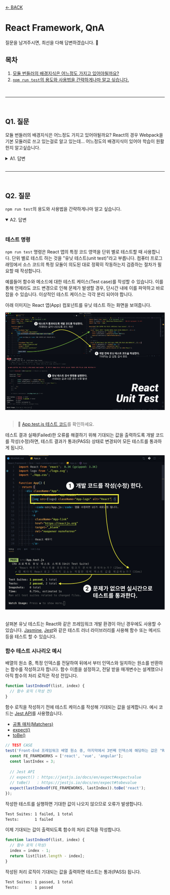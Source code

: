 [← BACK](../README.md)

# React Framework, QnA

질문을 남겨주시면, 최선을 다해 답변하겠습니다. 🐧

## 목차

1. [모듈 번들러의 배경지식은 어느정도 가지고 있어야될까요?](#q1-질문)
1. [`npm run test`의 용도와 사용법을 간략하게나마 알고 싶습니다.](#q2-질문)

<br />

---

<br />

## Q1. 질문

모듈 번들러의 배경지식은 어느정도 가지고 있어야될까요?
React의 경우 Webpack을 기본 모듈러로 쓰고 있는걸로 알고 있는데... 어느정도의 배경지식이 있어야 학습이 원활한지 알고싶습니다.

<details>
  <summary>A1. 답변</summary>
  <br/>

  React 앱을 시작하는 방법에 따라 모듈 번들러에 대한 사전 지식 수준이 다릅니다. 

  ### 매뉴얼 구성

  매뉴얼 방식으로 [Webpack](https://webpack.js.org/), [Babel](https://babeljs.io/), [Babel Plugins](https://babeljs.io/docs/en/plugins), [React](https://www.npmjs.com/package/react), [ReactDOM](https://www.npmjs.com/package/react-dom)을 구성하고 나아가 [Sass](https://www.npmjs.com/package/sass), [PostCSS](https://postcss.org/) [Autoprefixer](https://www.npmjs.com/package/autoprefixer), [이미지(JPG, PNG, SVG 등) 최적화](https://www.npmjs.com/package/imagemin-webpack-plugin) 등 다양한 기능을 직접 추가하고자 할 경우 Webpack 모듈 번들러 사용 방법에 능숙해야 합니다. 다른 모듈 번들러([Parcel](https://v2.parceljs.org/), [Rollup](https://rollupjs.org/guide/en/), [Snowpack](https://www.snowpack.dev/) 등)를 사용해도 마찬가지입니다. 매뉴얼 방식으로 구성할 경우 각 모듈 번들러 사용법에 능숙해야 합니다.

  ### 바로 시작하기

  반면 직접 구성하는 방법을 몰라도 바로 개발을 시작할 수 있도록 고안된 [CRA(Create React App)](https://create-react-app.dev/)과 같은 도구를 사용한다면 모듈 번들러 사용 능력이 부족해도 React를 학습하는데 큰 무리가 없습니다. 말 그대로 바로 시작할 수 있기 때문에 매뉴얼 방식에 비해 간편합니다. 아래 명령어 한 줄이면 설치 후 바로 시작할 수 있죠. 우리 수업에서는 CRA 도구를 사용하니 모듈 번들러에 대한 깊은 이해를 요구하지는 않습니다. :-)

  ```sh
  $ npx create-react-app <프로젝트_이름>
  ```

  물론 기본 설정된 Settings 외에 원하는 개발 모듈을 추가하고 확장하려면 모듈 번들러를 능숙하게 사용할 수 있어야 합니다. 각 모듈 번들러는 사용 방법이 다르기 때문에
  사용할 모듈 번들러 공식 문서를 참고해 구성해야 합니다.

  ### 매뉴얼 방식으로 React 시작하기

  - [Webpack 모듈 번들러 튜토리얼](./manual-webpack-react/README.md)
  - [Parcel 모듈 번들러 튜토리얼](./manual-parcel-react/README.md)

</details>

<br />

---

<br />

## Q2. 질문

<code>npm run test</code>의 용도와 사용법을 간략하게나마 알고 싶습니다.


<details open>
  <summary>A2. 답변</summary>
  <br/>

  ### 테스트 명령

  `npm run test` 명령은 React 앱의 특정 코드 영역을 단위 별로 테스트할 때 사용합니다.
  단위 별로 테스트 하는 것을 "유닛 테스트(unit test)"라고 부릅니다. 컴퓨터 프로그래밍에서 소스 코드의 특정 모듈이 
  의도된 대로 정확히 작동하는지 검증하는 절차가 필요할 때 작성합니다. 
  
  예를들어 함수와 메소드에 대한 테스트 케이스(Test case)를 작성할 수 있습니다. 이를 통해 언제라도 코드 변경으로 인해 문제가 발생할 경우, 
  단시간 내에 이를 파악하고 바로 잡을 수 있습니다. 이상적인 테스트 케이스는 각각 분리 되어야 합니다.

  아래 이미지는 React 앱(App) 컴포넌트를 유닛 테스트 하는 화면을 보여줍니다.

  <img src="./test-command-react/public/react-unit-test-1.jpg" alt />
  <br />
  <br />

  > 🎯 [App.test.js 테스트 코드](./test-command-react/src/App.test.js)를 확인하세요.

  테스트 결과 실패(Failed)한 오류를 해결하기 위해 기대되는 값을 출력하도록 개발 코드를 작성(수정)하면,
  테스트 결과가 통과(PASS) 상태로 변경되어 모든 테스트를 통과하게 됩니다.

  <img src="./test-command-react/public/react-unit-test-2.jpg" alt />
  <br />
  <br />

  살펴본 유닛 테스트는 React와 같은 프레임워크 개발 환경이 아닌 경우에도 사용할 수 있습니다.
  [Jasmine](https://jasmine.github.io/), [Jest](https://jestjs.io/)와 같은 
  테스트 러너 라이브러리를 사용해 함수 또는 메서드 등을 테스트 할 수 있습니다.

  ### 함수 테스트 시나리오 예시

  배열의 원소 중, 특정 인덱스를 전달하여 뒤에서 부터 인덱스와 일치하는 원소를 반환하는 함수를 작성하고자 합니다.
  함수 이름을 설정하고, 전달 받을 매개변수는 설계했으나 아직 함수의 처리 로직은 작성 전입니다.

  ```js
  function lastIndexOf(list, index) {
    // 함수 로직 (작성 전)
  }
  ```

  함수 로직을 작성하기 전에 테스트 케이스를 작성해 기대되는 값을 설계합니다.
  예시 코드는 [Jest API](https://jestjs.io/docs/en/getting-started)를 사용했습니다.

  - [공통 매처(Matchers)](https://jestjs.io/docs/en/using-matchers#common-matchers)
  - [expect()](https://jestjs.io/docs/en/expect#expectvalue)
  - [toBe()](https://jestjs.io/docs/en/expect#tobevalue)

  ```js
  // TEST CASE
  test('Front-End 프레임워크 배열 원소 중, 마지막에서 3번째 인덱스에 해당하는 값은 "React"이다.', () => {
    const FE_FRAMEWORKS = ['react', 'vue', 'angular'];
    const lastIndex = 3;

    // Jest API
    // expect() : https://jestjs.io/docs/en/expect#expectvalue
    // toBe()   : https://jestjs.io/docs/en/expect#tobevalue
    expect(lastIndexOf(FE_FRAMEWORKS, lastIndex)).toBe('react');
  });
  ```

  작성한 테스트를 실행하면 기대한 값이 나오지 않으므로 오류가 발생합니다.

  ```sh
  Test Suites: 1 failed, 1 total
  Tests:       1 failed
  ```

  이제 기대되는 값이 출력되도록 함수의 처리 로직을 작성합니다.

  ```js
  function lastIndexOf(list, index) {
    // 함수 로직 (작성)
    index = index - 1;
    return list[list.length - index];
  }
  ```

  작성된 처리 로직이 기대되는 값을 출력하면 테스트는 통과(PASS) 됩니다.

  ```sh
  Test Suites: 1 passed, 1 total
  Tests:       1 passed
  ```
</details>